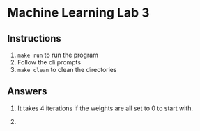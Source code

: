 # Machine Learning Lab 3

## Instructions

1. `make run` to run the program
2. Follow the cli prompts
3. `make clean` to clean the directories

## Answers

1. It takes 4 iterations if the weights are all set to 0 to start with. 

2. 
